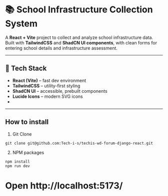 # 📚 School Infrastructure Collection System

A **React + Vite** project to collect and analyze school infrastructure data.  
Built with **TailwindCSS** and **ShadCN UI components**, with clean forms for entering school details and infrastructure assessment.

---

## 🚀 Tech Stack

- **React (Vite)** – fast dev environment
- **TailwindCSS** – utility-first styling
- **ShadCN UI** – accessible, prebuilt components
- **Lucide Icons** – modern SVG icons
-

---

## How to install
1. Git Clone
```
git clone git@github.com:Tech-i-s/techis-wd-forum-django-react.git
```
2. NPM packages
```
npm install
npm run dev
```
# Open http://localhost:5173/



